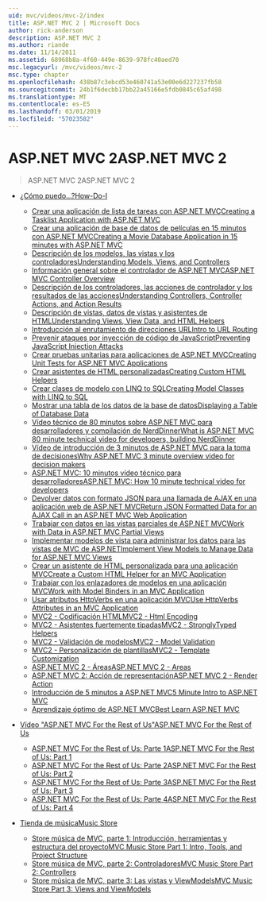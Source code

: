 ```yaml
---
uid: mvc/videos/mvc-2/index
title: ASP.NET MVC 2 | Microsoft Docs
author: rick-anderson
description: ASP.NET MVC 2
ms.author: riande
ms.date: 11/14/2011
ms.assetid: 68968b8a-4f60-449e-8639-978fc40aed70
msc.legacyurl: /mvc/videos/mvc-2
msc.type: chapter
ms.openlocfilehash: 438b87c3ebcd53e460741a53e00e6d227237fb58
ms.sourcegitcommit: 24b1f6decbb17bb22a45166e5fdb0845c65af498
ms.translationtype: MT
ms.contentlocale: es-ES
ms.lasthandoff: 03/01/2019
ms.locfileid: "57023582"
---
```

<a name="aspnet-mvc-2"></a><span data-ttu-id="6027a-103">ASP.NET MVC 2</span><span class="sxs-lookup"><span data-stu-id="6027a-103">ASP.NET MVC 2</span></span>
====================
> <span data-ttu-id="6027a-104">ASP.NET MVC 2</span><span class="sxs-lookup"><span data-stu-id="6027a-104">ASP.NET MVC 2</span></span>


- [<span data-ttu-id="6027a-105">¿Cómo puedo...?</span><span class="sxs-lookup"><span data-stu-id="6027a-105">How-Do-I</span></span>](how-do-i/index.md)

    - [<span data-ttu-id="6027a-106">Crear una aplicación de lista de tareas con ASP.NET MVC</span><span class="sxs-lookup"><span data-stu-id="6027a-106">Creating a Tasklist Application with ASP.NET MVC</span></span>](how-do-i/creating-a-tasklist-application-with-aspnet-mvc.md)
    - [<span data-ttu-id="6027a-107">Crear una aplicación de base de datos de películas en 15 minutos con ASP.NET MVC</span><span class="sxs-lookup"><span data-stu-id="6027a-107">Creating a Movie Database Application in 15 minutes with ASP.NET MVC</span></span>](how-do-i/creating-a-movie-database-application-in-15-minutes-with-aspnet-mvc.md)
    - [<span data-ttu-id="6027a-108">Descripción de los modelos, las vistas y los controladores</span><span class="sxs-lookup"><span data-stu-id="6027a-108">Understanding Models, Views, and Controllers</span></span>](how-do-i/understanding-models-views-and-controllers.md)
    - [<span data-ttu-id="6027a-109">Información general sobre el controlador de ASP.NET MVC</span><span class="sxs-lookup"><span data-stu-id="6027a-109">ASP.NET MVC Controller Overview</span></span>](how-do-i/aspnet-mvc-controller-overview.md)
    - [<span data-ttu-id="6027a-110">Descripción de los controladores, las acciones de controlador y los resultados de las acciones</span><span class="sxs-lookup"><span data-stu-id="6027a-110">Understanding Controllers, Controller Actions, and Action Results</span></span>](how-do-i/understanding-controllers-controller-actions-and-action-results.md)
    - [<span data-ttu-id="6027a-111">Descripción de vistas, datos de vistas y asistentes de HTML</span><span class="sxs-lookup"><span data-stu-id="6027a-111">Understanding Views, View Data, and HTML Helpers</span></span>](how-do-i/understanding-views-view-data-and-html-helpers.md)
    - [<span data-ttu-id="6027a-112">Introducción al enrutamiento de direcciones URL</span><span class="sxs-lookup"><span data-stu-id="6027a-112">Intro to URL Routing</span></span>](how-do-i/an-introduction-to-url-routing.md)
    - [<span data-ttu-id="6027a-113">Prevenir ataques por inyección de código de JavaScript</span><span class="sxs-lookup"><span data-stu-id="6027a-113">Preventing JavaScript Injection Attacks</span></span>](how-do-i/preventing-javascript-injection-attacks.md)
    - [<span data-ttu-id="6027a-114">Crear pruebas unitarias para aplicaciones de ASP.NET MVC</span><span class="sxs-lookup"><span data-stu-id="6027a-114">Creating Unit Tests for ASP.NET MVC Applications</span></span>](how-do-i/creating-unit-tests-for-aspnet-mvc-applications.md)
    - [<span data-ttu-id="6027a-115">Crear asistentes de HTML personalizadas</span><span class="sxs-lookup"><span data-stu-id="6027a-115">Creating Custom HTML Helpers</span></span>](how-do-i/creating-custom-html-helpers.md)
    - [<span data-ttu-id="6027a-116">Crear clases de modelo con LINQ to SQL</span><span class="sxs-lookup"><span data-stu-id="6027a-116">Creating Model Classes with LINQ to SQL</span></span>](how-do-i/creating-model-classes-with-linq-to-sql.md)
    - [<span data-ttu-id="6027a-117">Mostrar una tabla de los datos de la base de datos</span><span class="sxs-lookup"><span data-stu-id="6027a-117">Displaying a Table of Database Data</span></span>](how-do-i/displaying-a-table-of-database-data.md)
    - [<span data-ttu-id="6027a-118">Vídeo técnico de 80 minutos sobre ASP.NET MVC para desarrolladores y compilación de NerdDinner</span><span class="sxs-lookup"><span data-stu-id="6027a-118">What is ASP.NET MVC 80 minute technical video for developers, building NerdDinner</span></span>](how-do-i/what-is-aspnet-mvc-80-minute-technical-video-for-developers-building-nerddinner.md)
    - [<span data-ttu-id="6027a-119">Vídeo de introducción de 3 minutos de ASP.NET MVC para la toma de decisiones</span><span class="sxs-lookup"><span data-stu-id="6027a-119">Why ASP.NET MVC 3 minute overview video for decision makers</span></span>](how-do-i/why-aspnet-mvc-3-minute-overview-video-for-decision-makers.md)
    - [<span data-ttu-id="6027a-120">ASP.NET MVC: 10 minutos vídeo técnico para desarrolladores</span><span class="sxs-lookup"><span data-stu-id="6027a-120">ASP.NET MVC: How 10 minute technical video for developers</span></span>](how-do-i/aspnet-mvc-how-10-minute-technical-video-for-developers.md)
    - [<span data-ttu-id="6027a-121">Devolver datos con formato JSON para una llamada de AJAX en una aplicación web de ASP.NET MVC</span><span class="sxs-lookup"><span data-stu-id="6027a-121">Return JSON Formatted Data for an AJAX Call in an ASP.NET MVC Web Application</span></span>](how-do-i/how-do-i-return-json-formatted-data-for-an-ajax-call-in-an-aspnet-mvc-web-application.md)
    - [<span data-ttu-id="6027a-122">Trabajar con datos en las vistas parciales de ASP.NET MVC</span><span class="sxs-lookup"><span data-stu-id="6027a-122">Work with Data in ASP.NET MVC Partial Views</span></span>](how-do-i/how-do-i-work-with-data-in-aspnet-mvc-partial-views.md)
    - [<span data-ttu-id="6027a-123">Implementar modelos de vista para administrar los datos para las vistas de MVC de ASP.NET</span><span class="sxs-lookup"><span data-stu-id="6027a-123">Implement View Models to Manage Data for ASP.NET MVC Views</span></span>](how-do-i/how-do-i-implement-view-models-to-manage-data-for-aspnet-mvc-views.md)
    - [<span data-ttu-id="6027a-124">Crear un asistente de HTML personalizada para una aplicación MVC</span><span class="sxs-lookup"><span data-stu-id="6027a-124">Create a Custom HTML Helper for an MVC Application</span></span>](how-do-i/how-do-i-create-a-custom-html-helper-for-an-mvc-application.md)
    - [<span data-ttu-id="6027a-125">Trabajar con los enlazadores de modelos en una aplicación MVC</span><span class="sxs-lookup"><span data-stu-id="6027a-125">Work with Model Binders in an MVC Application</span></span>](how-do-i/how-do-i-work-with-model-binders-in-an-mvc-application.md)
    - [<span data-ttu-id="6027a-126">Usar atributos HttpVerbs en una aplicación MVC</span><span class="sxs-lookup"><span data-stu-id="6027a-126">Use HttpVerbs Attributes in an MVC Application</span></span>](how-do-i/how-do-i-use-httpverbs-attributes-in-an-mvc-application.md)
    - [<span data-ttu-id="6027a-127">MVC2 - Codificación HTML</span><span class="sxs-lookup"><span data-stu-id="6027a-127">MVC2 - Html Encoding</span></span>](how-do-i/mvc2-html-encoding.md)
    - [<span data-ttu-id="6027a-128">MVC2 - Asistentes fuertemente tipadas</span><span class="sxs-lookup"><span data-stu-id="6027a-128">MVC2 - StronglyTyped Helpers</span></span>](how-do-i/mvc2-stronglytyped-helpers.md)
    - [<span data-ttu-id="6027a-129">MVC2 - Validación de modelos</span><span class="sxs-lookup"><span data-stu-id="6027a-129">MVC2 - Model Validation</span></span>](how-do-i/mvc2-model-validation.md)
    - [<span data-ttu-id="6027a-130">MVC2 - Personalización de plantillas</span><span class="sxs-lookup"><span data-stu-id="6027a-130">MVC2 - Template Customization</span></span>](how-do-i/mvc2-template-customization.md)
    - [<span data-ttu-id="6027a-131">ASP.NET MVC 2 - Áreas</span><span class="sxs-lookup"><span data-stu-id="6027a-131">ASP.NET MVC 2 - Areas</span></span>](how-do-i/aspnet-mvc-2-areas.md)
    - [<span data-ttu-id="6027a-132">ASP.NET MVC 2: Acción de representación</span><span class="sxs-lookup"><span data-stu-id="6027a-132">ASP.NET MVC 2 - Render Action</span></span>](how-do-i/aspnet-mvc-2-render-action.md)
    - [<span data-ttu-id="6027a-133">Introducción de 5 minutos a ASP.NET MVC</span><span class="sxs-lookup"><span data-stu-id="6027a-133">5 Minute Intro to ASP.NET MVC</span></span>](how-do-i/5-minute-introduction-to-aspnet-mvc.md)
    - [<span data-ttu-id="6027a-134">Aprendizaje óptimo de ASP.NET MVC</span><span class="sxs-lookup"><span data-stu-id="6027a-134">Best Learn ASP.NET MVC</span></span>](how-do-i/how-to-best-learn-asp-net-mvc.md)
- [<span data-ttu-id="6027a-135">Vídeo "ASP.NET MVC For the Rest of Us"</span><span class="sxs-lookup"><span data-stu-id="6027a-135">ASP.NET MVC For the Rest of Us</span></span>](aspnet-mvc-for-the-rest-of-us/index.md)

    - [<span data-ttu-id="6027a-136">ASP.NET MVC For the Rest of Us: Parte 1</span><span class="sxs-lookup"><span data-stu-id="6027a-136">ASP.NET MVC For the Rest of Us: Part 1</span></span>](aspnet-mvc-for-the-rest-of-us/aspnet-mvc-for-the-rest-of-us-part-1.md)
    - [<span data-ttu-id="6027a-137">ASP.NET MVC For the Rest of Us: Parte 2</span><span class="sxs-lookup"><span data-stu-id="6027a-137">ASP.NET MVC For the Rest of Us: Part 2</span></span>](aspnet-mvc-for-the-rest-of-us/aspnet-mvc-for-the-rest-of-us-part-2.md)
    - [<span data-ttu-id="6027a-138">ASP.NET MVC For the Rest of Us: Parte 3</span><span class="sxs-lookup"><span data-stu-id="6027a-138">ASP.NET MVC For the Rest of Us: Part 3</span></span>](aspnet-mvc-for-the-rest-of-us/aspnet-mvc-for-the-rest-of-us-part-3.md)
    - [<span data-ttu-id="6027a-139">ASP.NET MVC For the Rest of Us: Parte 4</span><span class="sxs-lookup"><span data-stu-id="6027a-139">ASP.NET MVC For the Rest of Us: Part 4</span></span>](aspnet-mvc-for-the-rest-of-us/aspnet-mvc-for-the-rest-of-us-part-4.md)
- [<span data-ttu-id="6027a-140">Tienda de música</span><span class="sxs-lookup"><span data-stu-id="6027a-140">Music Store</span></span>](music-store/index.md)

    - [<span data-ttu-id="6027a-141">Store música de MVC, parte 1: Introducción, herramientas y estructura del proyecto</span><span class="sxs-lookup"><span data-stu-id="6027a-141">MVC Music Store Part 1: Intro, Tools, and Project Structure</span></span>](music-store/mvc-music-store-part-1-intro-tools-and-project-structure.md)
    - [<span data-ttu-id="6027a-142">Store música de MVC, parte 2: Controladores</span><span class="sxs-lookup"><span data-stu-id="6027a-142">MVC Music Store Part 2: Controllers</span></span>](music-store/mvc-music-store-part-2-controllers.md)
    - [<span data-ttu-id="6027a-143">Store música de MVC, parte 3: Las vistas y ViewModels</span><span class="sxs-lookup"><span data-stu-id="6027a-143">MVC Music Store Part 3: Views and ViewModels</span></span>](music-store/mvc-music-store-part-3-views-and-viewmodels.md)
